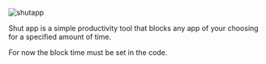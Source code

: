 ![shutapp](https://github.com/Haj02/ShutApp/assets/89282320/9c0e1777-d87e-4c38-aea7-bb00803d1838)

Shut app is a simple productivity tool that blocks any app of your choosing for a specified amount of time.

For now the block time must be set in the code.
